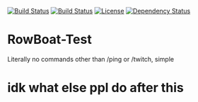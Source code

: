[![Build Status](https://img.shields.io/github/forks/pani7777/RowBoat-Test.svg?style=for-the-badge)](https://github.com/pani7777/RowBoat-Test)
[![Build Status](https://img.shields.io/github/stars/pani7777/RowBoat-Test.svg?style=for-the-badge)](https://github.com/pani7777/RowBoat-Test)
[![License](https://img.shields.io/github/license/pani7777/RowBoat-Test.svg?style=for-the-badge)](https://github.com/pani7777/RowBoat-Test)
[![Dependency Status](https://img.shields.io/david/pani7777/RowBoat-Test.svg?style=for-the-badge)](https://david-dm.org/pani7777/RowBoat-Test)
# RowBoat-Test
Literally no commands other than /ping or /twitch, simple

# idk what else ppl do after this 

